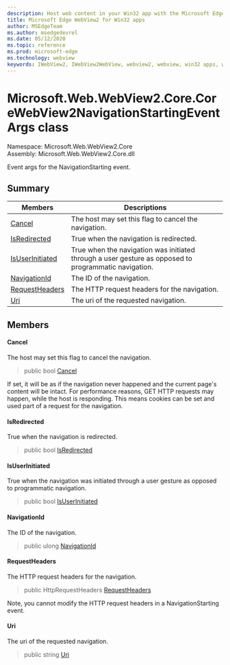 ```yaml
---
description: Host web content in your Win32 app with the Microsoft Edge WebView2 control
title: Microsoft Edge WebView2 for Win32 apps
author: MSEdgeTeam
ms.author: msedgedevrel
ms.date: 05/12/2020
ms.topic: reference
ms.prod: microsoft-edge
ms.technology: webview
keywords: IWebView2, IWebView2WebView, webview2, webview, win32 apps, win32, edge, ICoreWebView2, ICoreWebView2Controller, browser control, edge html
---
```


# Microsoft.Web.WebView2.Core.CoreWebView2NavigationStartingEventArgs class 

Namespace: Microsoft.Web.WebView2.Core\
Assembly: Microsoft.Web.WebView2.Core.dll

Event args for the NavigationStarting event.

## Summary

 Members                        | Descriptions
--------------------------------|---------------------------------------------
[Cancel](#cancel) | The host may set this flag to cancel the navigation.
[IsRedirected](#isredirected) | True when the navigation is redirected.
[IsUserInitiated](#isuserinitiated) | True when the navigation was initiated through a user gesture as opposed to programmatic navigation.
[NavigationId](#navigationid) | The ID of the navigation.
[RequestHeaders](#requestheaders) | The HTTP request headers for the navigation.
[Uri](#uri) | The uri of the requested navigation.

## Members

#### Cancel 

The host may set this flag to cancel the navigation.

> public bool [Cancel](#cancel)

If set, it will be as if the navigation never happened and the current page's content will be intact. For performance reasons, GET HTTP requests may happen, while the host is responding. This means cookies can be set and used part of a request for the navigation.

#### IsRedirected 

True when the navigation is redirected.

> public bool [IsRedirected](#isredirected)

#### IsUserInitiated 

True when the navigation was initiated through a user gesture as opposed to programmatic navigation.

> public bool [IsUserInitiated](#isuserinitiated)

#### NavigationId 

The ID of the navigation.

> public ulong [NavigationId](#navigationid)

#### RequestHeaders 

The HTTP request headers for the navigation.

> public HttpRequestHeaders [RequestHeaders](#requestheaders)

Note, you cannot modify the HTTP request headers in a NavigationStarting event.

#### Uri 

The uri of the requested navigation.

> public string [Uri](#uri)

